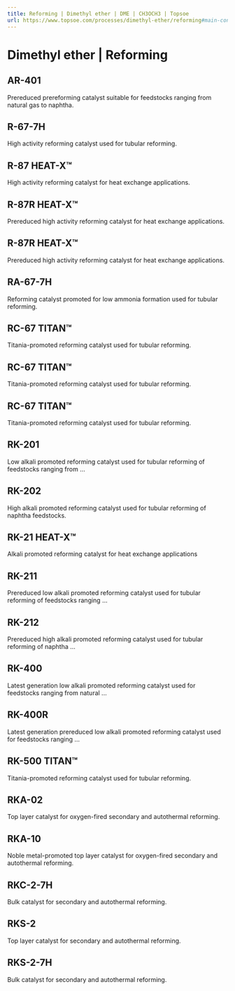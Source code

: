 ```yaml
---
title: Reforming | Dimethyl ether | DME | CH3OCH3 | Topsoe
url: https://www.topsoe.com/processes/dimethyl-ether/reforming#main-content
---
```


# Dimethyl ether | Reforming

## AR-401

Prereduced prereforming catalyst suitable for feedstocks ranging from natural gas to naphtha.

## R-67-7H

High activity reforming catalyst used for tubular reforming.

## R-87 HEAT-X™

High activity reforming catalyst for heat exchange applications.

## R-87R HEAT-X™

Prereduced high activity reforming catalyst for heat exchange applications.

## R-87R HEAT-X™

Prereduced high activity reforming catalyst for heat exchange applications.

## RA-67-7H

Reforming catalyst promoted for low ammonia formation used for tubular reforming.

## RC-67 TITAN™

Titania-promoted reforming catalyst used for tubular reforming.

## RC-67 TITAN™

Titania-promoted reforming catalyst used for tubular reforming.

## RC-67 TITAN™

Titania-promoted reforming catalyst used for tubular reforming.

## RK-201

Low alkali promoted reforming catalyst used for tubular reforming of feedstocks ranging from ...

## RK-202

High alkali promoted reforming catalyst used for tubular reforming of naphtha feedstocks.

## RK-21 HEAT-X™

Alkali promoted reforming catalyst for heat exchange applications

## RK-211

Prereduced low alkali promoted reforming catalyst used for tubular reforming of feedstocks ranging ...

## RK-212

Prereduced high alkali promoted reforming catalyst used for tubular reforming of naphtha ...

## RK-400

Latest generation low alkali promoted reforming catalyst used for feedstocks ranging from natural ...

## RK-400R

Latest generation prereduced low alkali promoted reforming catalyst used for feedstocks ranging ...

## RK-500 TITAN™

Titania-promoted reforming catalyst used for tubular reforming.

## RKA-02

Top layer catalyst for oxygen-fired secondary and autothermal reforming.

## RKA-10

Noble metal-promoted top layer catalyst for oxygen-fired secondary and autothermal reforming.

## RKC-2-7H

Bulk catalyst for secondary and autothermal reforming.

## RKS-2

Top layer catalyst for secondary and autothermal reforming.

## RKS-2-7H

Bulk catalyst for secondary and autothermal reforming.